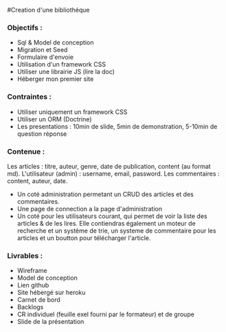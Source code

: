 #Creation d'une bibliothéque

### Objectifs :

- Sql & Model de conception
- Migration et Seed
- Formulaire d'envoie
- Utilisation  d'un framework CSS
- Utiliser une librairie JS (lire la doc)
- Héberger mon premier site

### Contraintes :

- Utiliser uniquement un framework CSS
- Utiliser un ORM (Doctrine)
- Les presentations : 10min de slide, 5min de demonstration, 5-10min de question réponse


### Contenue :

Les articles : titre, auteur, genre, date de publication, content (au format md).
L'utilisateur (admin) : username, email, password.
Les commentaires : content, auteur, date.

- Un coté administration permetant un CRUD des articles et des commentaires.
- Une page de connection a la page d'administration
- Un coté pour les utilisateurs courant, qui permet de voir la liste des articles & de les lires. Elle contiendras également un moteur de recherche et un systéme de trie, un  systeme de commentaire pour les articles et un boutton pour télécharger l'article.

### Livrables :

- Wireframe
- Model de conception
- Lien github
- Site hébergé sur heroku
- Carnet de bord
- Backlogs
- CR individuel (feuille exel fourni par le formateur) et de groupe
- Slide de la présentation







